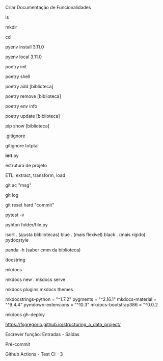 Criar Documentação de Funcionalidades

ls

mkdir

cd

pyenv install 3.11.0

pyenv local 3.11.0

poetry init

poetry shell

poetry add [biblioteca]

poetry remove [biblioteca]

poetry env info

poetry update [biblioteca]

pip show [biblioteca]

.gitignore

gitignore totptal

__init__.py

estrutura de projeto


ETL: extract, transform, load

git ac "msg"


git log

git reset hard "commit"

pytest -v

pyhton folder/file.py


isort . (ajusta blibliotecas)
blue . (mais flexível)
black . (mais rigido)
pydocstyle

panda -h (saber cmm da biblioteca)

docstring


mkdocs

mkdocs new .
mkdocs serve

mkdocs plugins
mkdocs themes

mkdocstrings-python = "^1.7.2"
pygments = "^2.16.1"
mkdocs-material = "^9.4.4"
pymdown-extensions = "^10.3"
mkdocs-bootstrap386 = "^0.0.2

mkdocs gh-deploy

https://fsgregorio.github.io/structuring_a_data_project/

Escrever função:
Entradas - Saídas


Pré-commit

Github Actions - Test CI - 3

